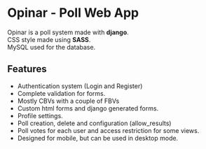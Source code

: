 # Opinar - Poll Web App

Opinar is a poll system made with **django**. \
CSS style made using **SASS**. \
MySQL used for the database.

## Features

 - Authentication system (Login and Register)
 - Complete validation for forms.
 - Mostly CBVs with a couple of FBVs
 - Custom html forms and django generated forms.
 - Profile settings.
 - Poll creation, delete and configuration (allow_results)
 - Poll votes for each user and access restriction for some views.
 - Designed for mobile, but can be used in desktop mode.
